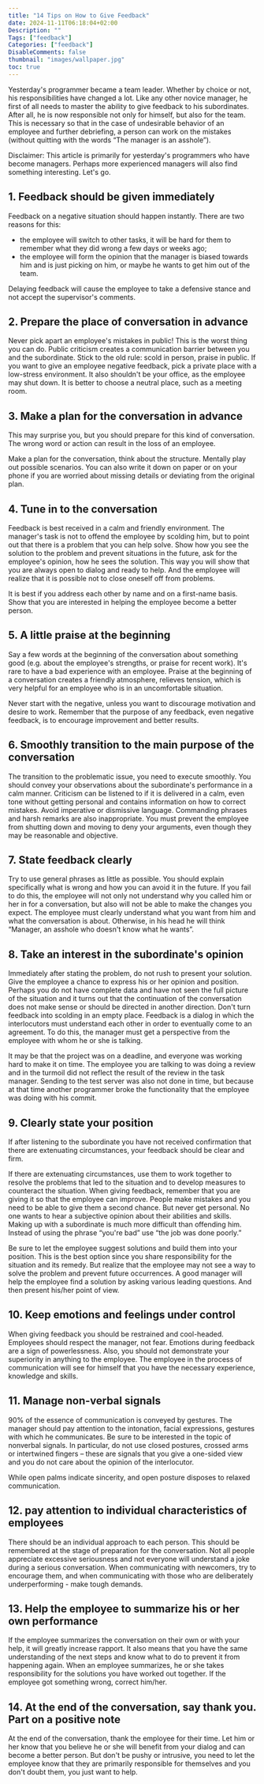 ```yaml
---
title: "14 Tips on How to Give Feedback"
date: 2024-11-11T06:18:04+02:00
Description: ""
Tags: ["feedback"]
Categories: ["feedback"]
DisableComments: false
thumbnail: "images/wallpaper.jpg"
toc: true
---
```


Yesterday's programmer became a team leader. Whether by choice or not, his responsibilities have changed a lot. Like any other novice manager, he first of all needs to master the ability to give feedback to his subordinates. After all, he is now responsible not only for himself, but also for the team. This is necessary so that in the case of undesirable behavior of an employee and further debriefing, a person can work on the mistakes (without quitting with the words “The manager is an asshole”).

Disclaimer: This article is primarily for yesterday's programmers who have become managers. Perhaps more experienced managers will also find something interesting. Let's go.

## 1. Feedback should be given immediately

Feedback on a negative situation should happen instantly. There are two reasons for this:
- the employee will switch to other tasks, it will be hard for them to remember what they did wrong a few days or weeks ago;
- the employee will form the opinion that the manager is biased towards him and is just picking on him, or maybe he wants to get him out of the team.

Delaying feedback will cause the employee to take a defensive stance and not accept the supervisor's comments.

## 2. Prepare the place of conversation in advance

Never pick apart an employee's mistakes in public! This is the worst thing you can do. Public criticism creates a communication barrier between you and the subordinate. Stick to the old rule: scold in person, praise in public. If you want to give an employee negative feedback, pick a private place with a low-stress environment. It also shouldn't be your office, as the employee may shut down. It is better to choose a neutral place, such as a meeting room.

## 3. Make a plan for the conversation in advance

This may surprise you, but you should prepare for this kind of conversation. The wrong word or action can result in the loss of an employee.

Make a plan for the conversation, think about the structure. Mentally play out possible scenarios. You can also write it down on paper or on your phone if you are worried about missing details or deviating from the original plan.

## 4. Tune in to the conversation

Feedback is best received in a calm and friendly environment. The manager's task is not to offend the employee by scolding him, but to point out that there is a problem that you can help solve. Show how you see the solution to the problem and prevent situations in the future, ask for the employee's opinion, how he sees the solution. This way you will show that you are always open to dialog and ready to help. And the employee will realize that it is possible not to close oneself off from problems.

It is best if you address each other by name and on a first-name basis. Show that you are interested in helping the employee become a better person.

## 5. A little praise at the beginning

Say a few words at the beginning of the conversation about something good (e.g. about the employee's strengths, or praise for recent work). It's rare to have a bad experience with an employee. Praise at the beginning of a conversation creates a friendly atmosphere, relieves tension, which is very helpful for an employee who is in an uncomfortable situation.

Never start with the negative, unless you want to discourage motivation and desire to work. Remember that the purpose of any feedback, even negative feedback, is to encourage improvement and better results.

## 6. Smoothly transition to the main purpose of the conversation

The transition to the problematic issue, you need to execute smoothly. You should convey your observations about the subordinate's performance in a calm manner. Criticism can be listened to if it is delivered in a calm, even tone without getting personal and contains information on how to correct mistakes. Avoid imperative or dismissive language. Commanding phrases and harsh remarks are also inappropriate. You must prevent the employee from shutting down and moving to deny your arguments, even though they may be reasonable and objective.

## 7. State feedback clearly

Try to use general phrases as little as possible. You should explain specifically what is wrong and how you can avoid it in the future. If you fail to do this, the employee will not only not understand why you called him or her in for a conversation, but also will not be able to make the changes you expect. The employee must clearly understand what you want from him and what the conversation is about. Otherwise, in his head he will think “Manager, an asshole who doesn't know what he wants”.

## 8. Take an interest in the subordinate's opinion

Immediately after stating the problem, do not rush to present your solution. Give the employee a chance to express his or her opinion and position. Perhaps you do not have complete data and have not seen the full picture of the situation and it turns out that the continuation of the conversation does not make sense or should be directed in another direction. Don't turn feedback into scolding in an empty place. Feedback is a dialog in which the interlocutors must understand each other in order to eventually come to an agreement. To do this, the manager must get a perspective from the employee with whom he or she is talking.

It may be that the project was on a deadline, and everyone was working hard to make it on time. The employee you are talking to was doing a review and in the turmoil did not reflect the result of the review in the task manager. Sending to the test server was also not done in time, but because at that time another programmer broke the functionality that the employee was doing with his commit. 

## 9. Clearly state your position

If after listening to the subordinate you have not received confirmation that there are extenuating circumstances, your feedback should be clear and firm.

If there are extenuating circumstances, use them to work together to resolve the problems that led to the situation and to develop measures to counteract the situation. When giving feedback, remember that you are giving it so that the employee can improve. People make mistakes and you need to be able to give them a second chance. But never get personal. No one wants to hear a subjective opinion about their abilities and skills. Making up with a subordinate is much more difficult than offending him. Instead of using the phrase “you're bad” use “the job was done poorly.”

Be sure to let the employee suggest solutions and build them into your position. This is the best option since you share responsibility for the situation and its remedy. But realize that the employee may not see a way to solve the problem and prevent future occurrences. A good manager will help the employee find a solution by asking various leading questions. And then present his/her point of view.

## 10. Keep emotions and feelings under control

When giving feedback you should be restrained and cool-headed. Employees should respect the manager, not fear. Emotions during feedback are a sign of powerlessness. Also, you should not demonstrate your superiority in anything to the employee. The employee in the process of communication will see for himself that you have the necessary experience, knowledge and skills.

## 11. Manage non-verbal signals

90% of the essence of communication is conveyed by gestures. The manager should pay attention to the intonation, facial expressions, gestures with which he communicates. Be sure to be interested in the topic of nonverbal signals. In particular, do not use closed postures, crossed arms or intertwined fingers &#8211; these are signals that you give a one-sided view and you do not care about the opinion of the interlocutor. 

While open palms indicate sincerity, and open posture disposes to relaxed communication.

## 12. pay attention to individual characteristics of employees

There should be an individual approach to each person. This should be remembered at the stage of preparation for the conversation. Not all people appreciate excessive seriousness and not everyone will understand a joke during a serious conversation. When communicating with newcomers, try to encourage them, and when communicating with those who are deliberately underperforming - make tough demands.

## 13. Help the employee to summarize his or her own performance

If the employee summarizes the conversation on their own or with your help, it will greatly increase rapport. It also means that you have the same understanding of the next steps and know what to do to prevent it from happening again. When an employee summarizes, he or she takes responsibility for the solutions you have worked out together. If the employee got something wrong, correct him/her.

## 14. At the end of the conversation, say thank you. Part on a positive note

At the end of the conversation, thank the employee for their time. Let him or her know that you believe he or she will benefit from your dialog and can become a better person. But don't be pushy or intrusive, you need 
to let the employee know that they are primarily responsible for themselves and you don't doubt them, you just want to help.
